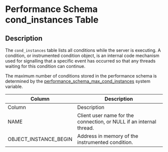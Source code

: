 
# Performance Schema cond_instances Table

## Description


The `cond_instances` table lists all conditions while the server is executing. A condition, or instrumented condition object, is an internal code mechanism used for signalling that a specific event has occurred so that any threads waiting for this condition can continue.


The maximum number of conditions stored in the performance schema is determined by the [performance_schema_max_cond_instances](../performance-schema-system-variables.md#performance_schema_max_cond_instances) system variable.



| Column | Description |
| --- | --- |
| Column | Description |
| NAME | Client user name for the connection, or NULL if an internal thread. |
| OBJECT_INSTANCE_BEGIN | Address in memory of the instrumented condition. |


